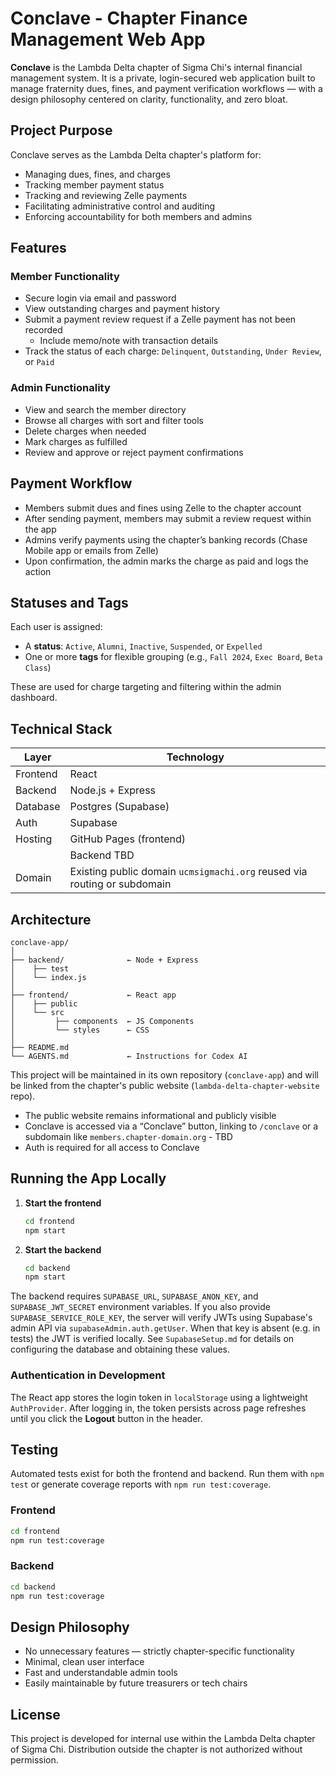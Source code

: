 # Conclave - Chapter Finance Management Web App

**Conclave** is the Lambda Delta chapter of Sigma Chi's internal financial management system. It is a private, login-secured web application built to manage fraternity dues, fines, and payment verification workflows — with a design philosophy centered on clarity, functionality, and zero bloat.

## Project Purpose

Conclave serves as the Lambda Delta chapter's platform for:
- Managing dues, fines, and charges
- Tracking member payment status
- Tracking and reviewing Zelle payments
- Facilitating administrative control and auditing
- Enforcing accountability for both members and admins

## Features

### Member Functionality
- Secure login via email and password
- View outstanding charges and payment history
- Submit a payment review request if a Zelle payment has not been recorded
  - Include memo/note with transaction details
- Track the status of each charge: `Delinquent`, `Outstanding`, `Under Review`, or `Paid`

### Admin Functionality
- View and search the member directory
- Browse all charges with sort and filter tools
- Delete charges when needed
- Mark charges as fulfilled
- Review and approve or reject payment confirmations


## Payment Workflow

- Members submit dues and fines using Zelle to the chapter account
- After sending payment, members may submit a review request within the app
- Admins verify payments using the chapter’s banking records (Chase Mobile app or emails from Zelle)
- Upon confirmation, the admin marks the charge as paid and logs the action

## Statuses and Tags

Each user is assigned:
- A **status**: `Active`, `Alumni`, `Inactive`, `Suspended`, or `Expelled`
- One or more **tags** for flexible grouping (e.g., `Fall 2024`, `Exec Board`, `Beta Class`)

These are used for charge targeting and filtering within the admin dashboard.

## Technical Stack

| Layer     | Technology              |
|-----------|-------------------------|
| Frontend  | React                   |
| Backend   | Node.js + Express |
| Database  | Postgres (Supabase) |
| Auth      | Supabase |
| Hosting   | GitHub Pages (frontend) |
|           | Backend TBD |
| Domain    | Existing public domain `ucmsigmachi.org` reused via routing or subdomain |

## Architecture

```
conclave-app/
│
├── backend/              ← Node + Express
│    ├── test
│    └── index.js
│
├── frontend/             ← React app
│    ├── public
│    └── src
│         ├── components  ← JS Components
│         └── styles      ← CSS
│
├── README.md
└── AGENTS.md             ← Instructions for Codex AI
```

This project will be maintained in its own repository (`conclave-app`) and will be linked from the chapter's public website (`lambda-delta-chapter-website` repo).

- The public website remains informational and publicly visible
- Conclave is accessed via a “Conclave” button, linking to `/conclave` or a subdomain like `members.chapter-domain.org` - TBD
- Auth is required for all access to Conclave

## Running the App Locally

1. **Start the frontend**
   ```bash
   cd frontend
   npm start
   ```

2. **Start the backend**
   ```bash
   cd backend
   npm start
   ```
The backend requires `SUPABASE_URL`, `SUPABASE_ANON_KEY`, and
`SUPABASE_JWT_SECRET` environment variables. If you also provide
`SUPABASE_SERVICE_ROLE_KEY`, the server will verify JWTs using Supabase's
admin API via `supabaseAdmin.auth.getUser`. When that key is absent (e.g. in
tests) the JWT is verified locally. See `SupabaseSetup.md` for details on
configuring the database and obtaining these values.

### Authentication in Development

The React app stores the login token in `localStorage` using a lightweight
`AuthProvider`. After logging in, the token persists across page refreshes until
you click the **Logout** button in the header.

## Testing

Automated tests exist for both the frontend and backend. Run them with `npm test`
or generate coverage reports with `npm run test:coverage`.

### Frontend

```bash
cd frontend
npm run test:coverage
```

### Backend

```bash
cd backend
npm run test:coverage
```

## Design Philosophy

- No unnecessary features — strictly chapter-specific functionality
- Minimal, clean user interface
- Fast and understandable admin tools
- Easily maintainable by future treasurers or tech chairs

## License

This project is developed for internal use within the Lambda Delta chapter of Sigma Chi. Distribution outside the chapter is not authorized without permission.
